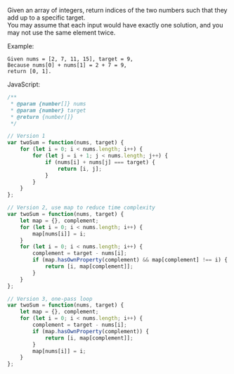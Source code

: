 Given an array of integers, return indices of the two numbers such that they add up to a specific target.  
You may assume that each input would have exactly one solution, and you may not use the same element twice.  

Example:
```
Given nums = [2, 7, 11, 15], target = 9,
Because nums[0] + nums[1] = 2 + 7 = 9,
return [0, 1].
```

JavaScript:
```javascript
/**
 * @param {number[]} nums
 * @param {number} target
 * @return {number[]}
 */

// Version 1
var twoSum = function(nums, target) {
    for (let i = 0; i < nums.length; i++) {
        for (let j = i + 1; j < nums.length; j++) {
            if (nums[i] + nums[j] === target) {
                return [i, j];
            }
        }
    }
};

// Version 2, use map to reduce time complexity
var twoSum = function(nums, target) {
    let map = {}, complement;
    for (let i = 0; i < nums.length; i++) {
        map[nums[i]] = i;
    }
    for (let i = 0; i < nums.length; i++) {
        complement = target - nums[i];
        if (map.hasOwnProperty(complement) && map[complement] !== i) {
            return [i, map[complement]];
        }
    }
};

// Version 3, one-pass loop
var twoSum = function(nums, target) {
    let map = {}, complement;
    for (let i = 0; i < nums.length; i++) {
        complement = target - nums[i];
        if (map.hasOwnProperty(complement)) {
            return [i, map[complement]];
        }
        map[nums[i]] = i;
    }
};
```
